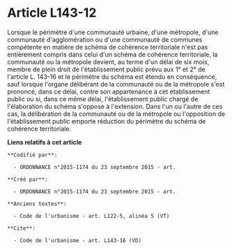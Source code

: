 # Article L143-12

Lorsque le périmètre d'une communauté urbaine, d'une métropole, d'une communauté d'agglomération ou d'une communauté de
communes compétente en matière de schéma de cohérence territoriale n'est pas entièrement compris dans celui d'un schéma de
cohérence territoriale, la communauté ou la métropole devient, au terme d'un délai de six mois, membre de plein droit de
l'établissement public prévu aux 1° et 2° de l'article L. 143-16 et le périmètre du schéma est étendu en conséquence, sauf
lorsque l'organe délibérant de la communauté ou de la métropole s'est prononcé, dans ce délai, contre son appartenance à cet
établissement public ou si, dans ce même délai, l'établissement public chargé de l'élaboration du schéma s'oppose à
l'extension. Dans l'un ou l'autre de ces cas, la délibération de la communauté ou de la métropole ou l'opposition de
l'établissement public emporte réduction du périmètre du schéma de cohérence territoriale.

**Liens relatifs à cet article**

	**Codifié par**:

	  - ORDONNANCE n°2015-1174 du 23 septembre 2015 - art.

	**Créé par**:

	  - ORDONNANCE n°2015-1174 du 23 septembre 2015 - art.

	**Anciens textes**:

	  - Code de l'urbanisme - art. L122-5, alinéa 5 (VT)

	**Cite**:

	  - Code de l'urbanisme - art. L143-16 (VD)

